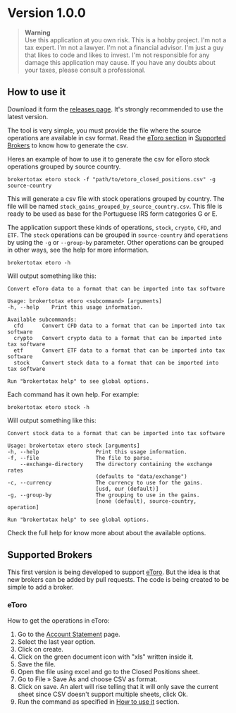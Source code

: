 # Version 1.0.0

> **Warning**  
> Use this application at you own risk. This is a hobby project. I'm not a tax expert. I'm not a lawyer. I'm not a financial advisor. I'm just a guy that likes to code and likes to invest. I'm not responsible for any damage this application may cause. If you have any doubts about your taxes, please consult a professional.

## How to use it

Download it form the [releases page](https://github.com/MiguelTVMS/broker_to_tax/releases). It's strongly recommended to use the latest version.

The tool is very simple, you must provide the file where the source operations are available in csv format. Read the [eToro section](#etoro) in [Supported Brokers](#supported-brokers) to know how to generate the csv.

Heres an example of how to use it to generate the csv for eToro stock operations grouped by source country.

```shell
brokertotax etoro stock -f "path/to/etoro_closed_positions.csv" -g source-country
```

This will generate a csv file with stock operations grouped by country. The file will be named `stock_gains_grouped_by_source_country.csv`. This file is ready to be used as base for the Portuguese IRS form categories G or E.

The application support these kinds of operations, `stock`, `crypto`, `CFD`, and `ETF`. The `stock` operations can be grouped in `source-country` and `operations` by using the `-g` or `--group-by` parameter. Other operations can be grouped in other ways, see the help for more information.

```shell
brokertotax etoro -h
```

Will output something like this:

```text
Convert eToro data to a format that can be imported into tax software

Usage: brokertotax etoro <subcommand> [arguments]
-h, --help    Print this usage information.

Available subcommands:
  cfd      Convert CFD data to a format that can be imported into tax software
  crypto   Convert crypto data to a format that can be imported into tax software
  etf      Convert ETF data to a format that can be imported into tax software
  stock    Convert stock data to a format that can be imported into tax software

Run "brokertotax help" to see global options.
```

Each command has it own help. For example:

```shell
brokertotax etoro stock -h
```

Will output something like this:

```text
Convert stock data to a format that can be imported into tax software

Usage: brokertotax etoro stock [arguments]
-h, --help                  Print this usage information.
-f, --file                  The file to parse.
    --exchange-directory    The directory containing the exchange rates
                            (defaults to "data/exchange")
-c, --currency              The currency to use for the gains.
                            [usd, eur (default)]
-g, --group-by              The grouping to use in the gains.
                            [none (default), source-country, operation]

Run "brokertotax help" to see global options.
```

Check the full help for know more about about the available options.

## Supported Brokers

This first version is being developed to support [eToro](https://www.etoro.com/). But the idea is that new brokers can be added by pull requests. The code is being created to be simple to add a broker.

### eToro

How to get the operations in eToro:

1. Go to the [Account Statement](https://www.etoro.com/documents/accountstatement) page.
2. Select the last year option.
3. Click on create.
4. Click on the green document icon with "xls" written inside it.
5. Save the file.
6. Open the file using excel and go to the Closed Positions sheet.
7. Go to File » Save As and choose CSV as format.
8. Click on save. An alert will rise telling that it will only save the current sheet since CSV doesn't support multiple sheets, click Ok.
9. Run the command as specified in [How to use it](#how-to-use-it) section.
